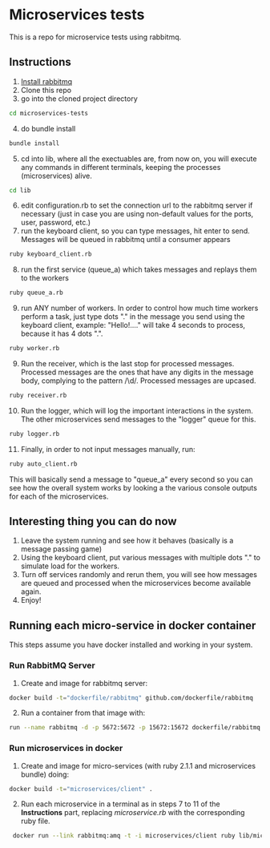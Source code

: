 # Microservices tests

This is a repo for microservice tests using rabbitmq.

## Instructions

1. [Install rabbitmq](https://www.rabbitmq.com/download.html)
2. Clone this repo
3. go into the cloned project directory

  ```bash
  cd microservices-tests
  ```
4. do bundle install

  ```bash
  bundle install
  ```
5. cd into lib, where all the exectuables are, from now on, you will execute any commands in different terminals, keeping the processes (microservices) alive.

  ```bash
  cd lib
  ```
6. edit configuration.rb to set the connection url to the rabbitmq server if necessary (just in case you are using non-default values for the ports, user, password, etc.)
7. run the keyboard client, so you can type messages, hit enter to send. Messages will be
   queued in rabbitmq until a consumer appears

  ```bash
  ruby keyboard_client.rb
  ```
8. run the first service (queue_a) which takes messages and replays them to the workers

  ```bash
  ruby queue_a.rb
  ```
9. run ANY number of workers. In order to control how much time workers perform a task, just type dots "." in the message you send using the keyboard client, example: "Hello!...." will take 4 seconds to process, because it has 4 dots ".".

  ```bash
  ruby worker.rb
  ```
9. Run the receiver, which is the last stop for processed messages. Processed messages are the ones that have any digits in the message body, complying to the pattern /\d/. Processed messages are upcased.

  ```bash
  ruby receiver.rb
  ```
10. Run the logger, which will log the important interactions in the system. The other microservices send messages to the "logger" queue for this.

  ```bash
  ruby logger.rb
  ```
11. Finally, in order to not input messages manually, run:

  ```bash
  ruby auto_client.rb
  ```
  This will basically send a message to "queue_a" every second so you can see how the overall system works by looking a the various console outputs for each of the microservices.


## Interesting thing you can do now

  1. Leave the system running and see how it behaves (basically is a message passing game)
  2. Using the keyboard client, put various messages with multiple dots "." to simulate load for the workers.
  3. Turn off services randomly and rerun them, you will see how messages are queued and processed when the microservices become available again.
  4. Enjoy!


## Running each micro-service in docker container

This steps assume you have docker installed and working in your system.

### Run RabbitMQ Server

1. Create and image for rabbitmq server:

  ```bash
  docker build -t="dockerfile/rabbitmq" github.com/dockerfile/rabbitmq
  ```
2. Run a container from that image with:

  ```bash
  run --name rabbitmq -d -p 5672:5672 -p 15672:15672 dockerfile/rabbitmq
  ```

### Run microservices in docker

1. Create and image for micro-services (with ruby 2.1.1 and microservices bundle) doing:

  ```bash
  docker build -t="microservices/client" .
  ```
2. Run each microservice in a terminal as in steps 7 to 11 of the **Instructions** part, replacing *microservice.rb* with the corresponding ruby file.

  ```bash
   docker run --link rabbitmq:amq -t -i microservices/client ruby lib/microservice.rb
  ```

